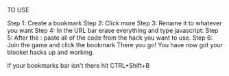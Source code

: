 TO USE

Step 1: Create a bookmark
Step 2: Click more
Step 3: Rename it to whatever you want
Step 4: In the URL bar erase everything and type javascript:
Step 5: After the : paste all of the code from the hack you want to use. 
Step 6: Join the game and click the bookmark
There you go! You have now got your blooket hacks up and working.


If your bookmarks bar isn't there hit CTRL+Shift+B
